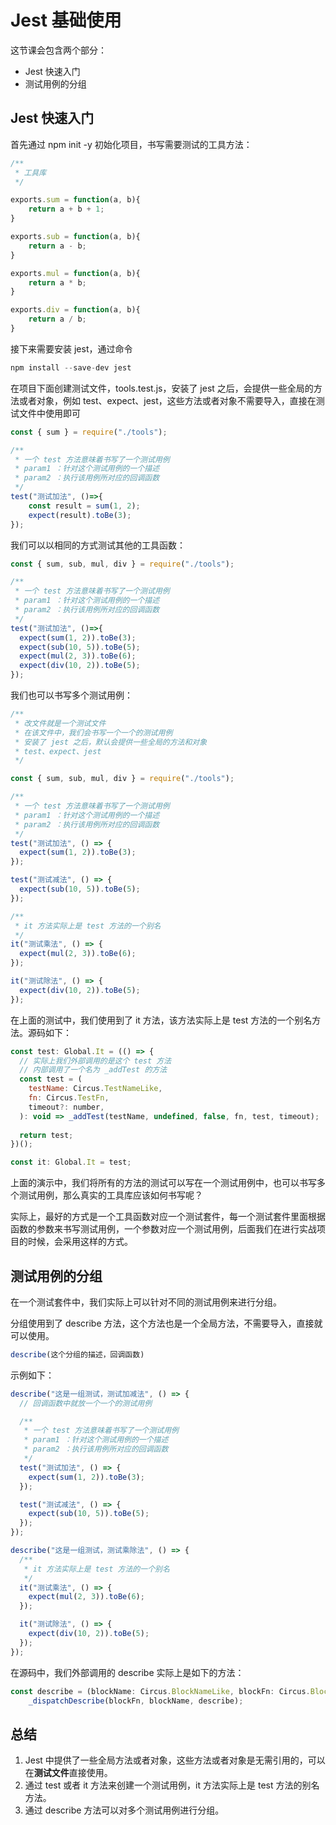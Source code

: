 # Jest 基础使用

这节课会包含两个部分：

- Jest 快速入门
- 测试用例的分组



## Jest 快速入门

首先通过 npm init -y 初始化项目，书写需要测试的工具方法：

```js
/**
 * 工具库
 */

exports.sum = function(a, b){
    return a + b + 1;
}

exports.sub = function(a, b){
    return a - b;
}

exports.mul = function(a, b){
    return a * b;
}

exports.div = function(a, b){
    return a / b;
}

```

接下来需要安装 jest，通过命令

```js
npm install --save-dev jest
```

在项目下面创建测试文件，tools.test.js，安装了 jest 之后，会提供一些全局的方法或者对象，例如 test、expect、jest，这些方法或者对象不需要导入，直接在测试文件中使用即可

```js
const { sum } = require("./tools");

/**
 * 一个 test 方法意味着书写了一个测试用例
 * param1 ：针对这个测试用例的一个描述
 * param2 ：执行该用例所对应的回调函数
 */
test("测试加法", ()=>{
    const result = sum(1, 2);
    expect(result).toBe(3);
});
```

我们可以以相同的方式测试其他的工具函数：

```js
const { sum, sub, mul, div } = require("./tools");

/**
 * 一个 test 方法意味着书写了一个测试用例
 * param1 ：针对这个测试用例的一个描述
 * param2 ：执行该用例所对应的回调函数
 */
test("测试加法", ()=>{
  expect(sum(1, 2)).toBe(3);
  expect(sub(10, 5)).toBe(5);
  expect(mul(2, 3)).toBe(6);
  expect(div(10, 2)).toBe(5);
});
```



我们也可以书写多个测试用例：

```js
/**
 * 改文件就是一个测试文件
 * 在该文件中，我们会书写一个一个的测试用例
 * 安装了 jest 之后，默认会提供一些全局的方法和对象
 * test、expect、jest
 */

const { sum, sub, mul, div } = require("./tools");

/**
 * 一个 test 方法意味着书写了一个测试用例
 * param1 ：针对这个测试用例的一个描述
 * param2 ：执行该用例所对应的回调函数
 */
test("测试加法", () => {
  expect(sum(1, 2)).toBe(3);
});

test("测试减法", () => {
  expect(sub(10, 5)).toBe(5);
});

/**
 * it 方法实际上是 test 方法的一个别名
 */
it("测试乘法", () => {
  expect(mul(2, 3)).toBe(6);
});

it("测试除法", () => {
  expect(div(10, 2)).toBe(5);
});
```

在上面的测试中，我们使用到了 it 方法，该方法实际上是 test 方法的一个别名方法。源码如下：

```js
const test: Global.It = (() => {
  // 实际上我们外部调用的是这个 test 方法
  // 内部调用了一个名为 _addTest 的方法
  const test = (
    testName: Circus.TestNameLike,
    fn: Circus.TestFn,
    timeout?: number,
  ): void => _addTest(testName, undefined, false, fn, test, timeout);
  
  return test;
})();

const it: Global.It = test;
```



上面的演示中，我们将所有的方法的测试可以写在一个测试用例中，也可以书写多个测试用例，那么真实的工具库应该如何书写呢？

实际上，最好的方式是一个工具函数对应一个测试套件，每一个测试套件里面根据函数的参数来书写测试用例，一个参数对应一个测试用例，后面我们在进行实战项目的时候，会采用这样的方式。



## 测试用例的分组

在一个测试套件中，我们实际上可以针对不同的测试用例来进行分组。

分组使用到了 describe 方法，这个方法也是一个全局方法，不需要导入，直接就可以使用。

```js
describe(这个分组的描述，回调函数)
```

示例如下：

```js
describe("这是一组测试，测试加减法", () => {
  // 回调函数中就放一个一个的测试用例

  /**
   * 一个 test 方法意味着书写了一个测试用例
   * param1 ：针对这个测试用例的一个描述
   * param2 ：执行该用例所对应的回调函数
   */
  test("测试加法", () => {
    expect(sum(1, 2)).toBe(3);
  });

  test("测试减法", () => {
    expect(sub(10, 5)).toBe(5);
  });
});

describe("这是一组测试，测试乘除法", () => {
  /**
   * it 方法实际上是 test 方法的一个别名
   */
  it("测试乘法", () => {
    expect(mul(2, 3)).toBe(6);
  });

  it("测试除法", () => {
    expect(div(10, 2)).toBe(5);
  });
});
```

在源码中，我们外部调用的 describe 实际上是如下的方法：

```js
const describe = (blockName: Circus.BlockNameLike, blockFn: Circus.BlockFn) =>
    _dispatchDescribe(blockFn, blockName, describe);
```



## 总结

1. Jest 中提供了一些全局方法或者对象，这些方法或者对象是无需引用的，可以在**测试文件**直接使用。
2. 通过 test 或者 it 方法来创建一个测试用例，it 方法实际上是 test 方法的别名方法。
3. 通过 describe 方法可以对多个测试用例进行分组。
